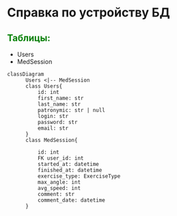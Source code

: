 # Справка по устройству БД
## <sapn style="color:green">Таблицы:</span>
- Users
- MedSession

```mermaid
classDiagram
      Users <|-- MedSession
      class Users{
          id: int
          first_name: str
          last_name: str
          patronymic: str | null
          login: str
          password: str
          email: str
      }
      class MedSession{
          
          id: int
          FK user_id: int
          started_at: datetime
          finished_at: datetime
          exercise_type: ExerciseType
          max_angle: int
          avg_speed: int
          comment: str
          comment_date: datetime
      }
     
```
